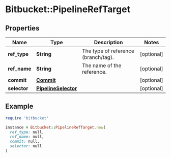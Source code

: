 # Bitbucket::PipelineRefTarget

## Properties

| Name | Type | Description | Notes |
| ---- | ---- | ----------- | ----- |
| **ref_type** | **String** | The type of reference (branch/tag). | [optional] |
| **ref_name** | **String** | The name of the reference. | [optional] |
| **commit** | [**Commit**](Commit.md) |  | [optional] |
| **selector** | [**PipelineSelector**](PipelineSelector.md) |  | [optional] |

## Example

```ruby
require 'bitbucket'

instance = Bitbucket::PipelineRefTarget.new(
  ref_type: null,
  ref_name: null,
  commit: null,
  selector: null
)
```

